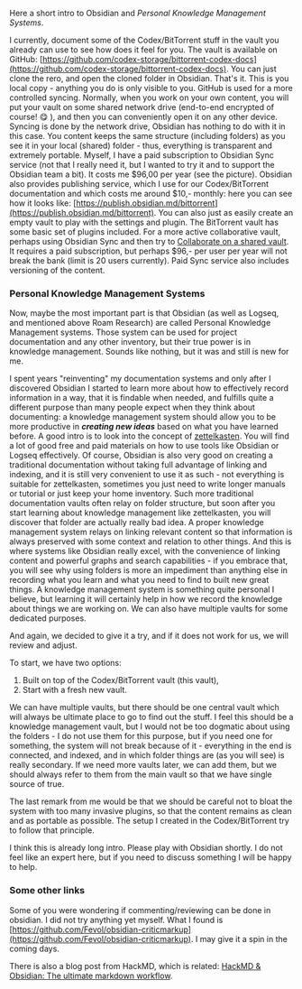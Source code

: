 Here a short intro to Obsidian and *Personal Knowledge Management Systems*. 

I currently, document some of the Codex/BitTorrent stuff in the vault you already can use to see how does it feel for you. The vault is available on GitHub: [https://github.com/codex-storage/bittorrent-codex-docs](https://github.com/codex-storage/bittorrent-codex-docs). You can just clone the rero, and open the cloned folder in Obsidian. That's it. This is you local copy - anything you do is only visible to you. GitHub is used for a more controlled syncing. Normally, when you work on your own content, you will put your vault on some shared network drive (end-to-end encrypted of course! :yum:  ), and then you can conveniently open it on any other device. Syncing is done by the network drive, Obsidian has nothing to do with it in this case. You content keeps the same structure (including folders) as you see it in your local (shared) folder - thus, everything is transparent and extremely portable. Myself, I have a paid subscription to Obsidian Sync service (not that I really need it, but I wanted to try it and to support the Obsidian team a bit). It costs me $96,00 per year (see the picture). Obsidian also provides publishing service, which I use for our Codex/BitTorrent documentation and which costs me around $10,- monthly: here you can see how it looks like: [https://publish.obsidian.md/bittorrent](https://publish.obsidian.md/bittorrent). You can also just as easily create an empty vault to play with the settings and plugin. The BitTorrent vault has some basic set of plugins included. For a more active collaborative vault, perhaps using Obsidian Sync and then try to [Collaborate on a shared vault](https://help.obsidian.md/sync/collaborate). It requires a paid subscription, but perhaps $96,- per user per year will not break the bank (limit is 20 users currently). Paid Sync service also includes versioning of the content.

### Personal Knowledge Management Systems

Now, maybe the most important part is that Obsidian (as well as Logseq, and mentioned above Roam Research) are called Personal Knowledge Management systems. Those system can be used for project documentation and any other inventory, but their true power is in knowledge management. Sounds like nothing, but it was and still is new for me.

I spent years "reinventing" my documentation systems and only after I discovered Obsidian I started to learn more about how to effectively record information in a way, that it is findable when needed, and fulfills quite a different purpose than many people expect when they think about documenting: a knowledge management system should allow you to be more productive in ***creating new ideas*** based on what you have learned before. A good intro is to look into the concept of [zettelkasten](https://en.wikipedia.org/wiki/Zettelkasten). You will find a lot of good free and paid materials on how to use tools like Obsidian or Logseq effectively. Of course, Obsidian is also very good on creating a traditional documentation without taking full advantage of linking and indexing, and it is still very convenient to use it as such - not everything is suitable for zettelkasten, sometimes you just need to write longer manuals or tutorial or just keep your home inventory. Such more traditional documentation vaults often relay on folder structure, but soon after you start learning about knowledge management like zettelkasten, you will discover that folder are actually really bad idea. A proper knowledge management system relays on linking relevant content so that information is always preserved with some context and relation to other things. And this is where systems like Obsidian really excel, with the convenience of linking content and powerful graphs and search capabilities - if you embrace that, you will see why using folders is more an impediment than anything else in recording what you learn and what you need to find to built new great things. A knowledge management system is something quite personal I believe, but learning it will certainly help in how we record the knowledge about things we are working on. We can also have multiple vaults for some dedicated purposes.

And again, we decided to give it a try, and if it does not work for us, we will review and adjust.

To start, we have two options:

1. Built on top of the Codex/BitTorrent vault (this vault),
2. Start with a fresh new vault.

We can have multiple vaults, but there should be one central vault which will always be ultimate place to go to find out the stuff. I feel this should be a knowledge management vault, but I would not be too dogmatic about using the folders - I do not use them for this purpose, but if you need one for something, the system will not break because of it - everything in the end is connected, and indexed, and in which folder things are (as you will see) is really secondary. If we need more vaults later, we can add them, but we should always refer to them from the main vault so that we have single source of true.

The last remark from me would be that we should be careful not to bloat the system with too many invasive plugins, so that the content remains as clean and as portable as possible. The setup I created in the Codex/BitTorrent try to follow that principle.

I think this is already long intro. Please play with Obsidian shortly. I do not feel like an expert here, but if you need to discuss something I will be happy to help.

### Some other links

Some of you were wondering if commenting/reviewing can be done in obsidian. I did not try anything yet myself. What I found is [https://github.com/Fevol/obsidian-criticmarkup](https://github.com/Fevol/obsidian-criticmarkup). I may give it a spin in the coming days.

There is also a blog post from HackMD, which is related: [HackMD & Obsidian: The ultimate markdown workflow](https://hackmd.io/@hackmd-blog/hackmd-obsidian-workflow).
